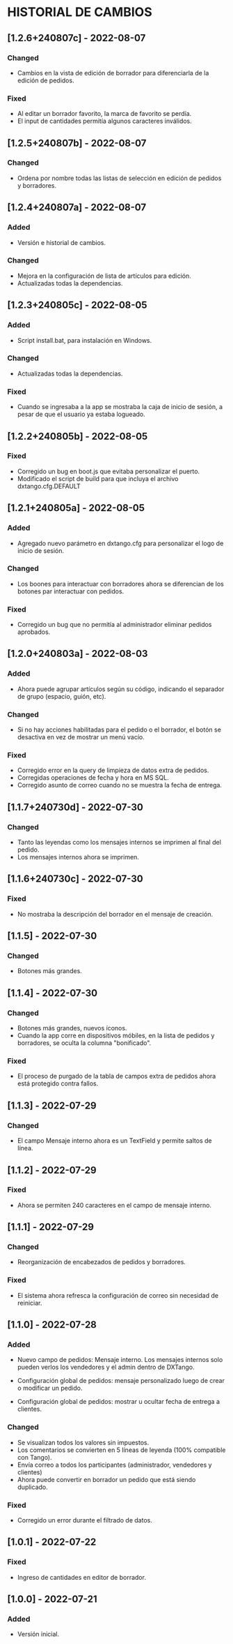 # HISTORIAL DE CAMBIOS


## [1.2.6+240807c] - 2022-08-07

### Changed
- Cambios en la vista de edición de borrador para diferenciarla de la edición de pedidos.

### Fixed
- Al editar un borrador favorito, la marca de favorito se perdía.
- El input de cantidades permitía algunos caracteres inválidos.


## [1.2.5+240807b] - 2022-08-07

### Changed
- Ordena por nombre todas las listas de selección en edición de pedidos y borradores.


## [1.2.4+240807a] - 2022-08-07

### Added
- Versión e historial de cambios.

### Changed
- Mejora en la configuración de lista de artículos para edición.
- Actualizadas todas la dependencias.


## [1.2.3+240805c] - 2022-08-05

### Added
- Script install.bat, para instalación en Windows.

### Changed
- Actualizadas todas la dependencias.

### Fixed
- Cuando se ingresaba a la app se mostraba la caja de inicio de sesión, a pesar de que el usuario ya estaba logueado.


## [1.2.2+240805b] - 2022-08-05

### Fixed
- Corregido un bug en boot.js que evitaba personalizar el puerto.
- Modificado el script de build para que incluya el archivo dxtango.cfg.DEFAULT


## [1.2.1+240805a] - 2022-08-05

### Added
- Agregado nuevo parámetro en dxtango.cfg para personalizar el logo de inicio de sesión.

### Changed
- Los boones para interactuar con borradores ahora se diferencian de los botones par interactuar con pedidos.

### Fixed
- Corregido un bug que no permitía al administrador eliminar pedidos aprobados.


## [1.2.0+240803a] - 2022-08-03

### Added
- Ahora puede agrupar artículos según su código, indicando el separador de grupo (espacio, guión, etc).

### Changed
- Si no hay acciones habilitadas para el pedido o el borrador, el botón se desactiva en vez de mostrar un menú vacío.

### Fixed
- Corregido error en la query de limpieza de datos extra de pedidos.
- Corregidas operaciones de fecha y hora en MS SQL.
- Corregido asunto de correo cuando no se muestra la fecha de entrega.


## [1.1.7+240730d] - 2022-07-30

### Changed
- Tanto las leyendas como los mensajes internos se imprimen al final del pedido.
- Los mensajes internos ahora se imprimen.


## [1.1.6+240730c] - 2022-07-30

### Fixed
- No mostraba la descripción del borrador en el mensaje de creación.


## [1.1.5] - 2022-07-30

### Changed
- Botones más grandes.


## [1.1.4] - 2022-07-30

### Changed
- Botones más grandes, nuevos íconos.
- Cuando la app corre en dispositivos móbiles, en la lista de pedidos y borradores, se oculta la columna "bonificado".

### Fixed
- El proceso de purgado de la tabla de campos extra de pedidos ahora está protegido contra fallos.


## [1.1.3] - 2022-07-29

### Changed
- El campo Mensaje interno ahora es un TextField y permite saltos de línea.


## [1.1.2] - 2022-07-29

### Fixed
- Ahora se permiten 240 caracteres en el campo de mensaje interno.


## [1.1.1] - 2022-07-29

### Changed
- Reorganización de encabezados de pedidos y borradores.

### Fixed
- El sistema ahora refresca la configuración de correo sin necesidad de reiniciar.


## [1.1.0] - 2022-07-28

### Added
- Nuevo campo de pedidos: Mensaje interno. Los mensajes internos solo pueden verlos los vendedores y el admin dentro de DXTango.

- Configuración global de pedidos: mensaje personalizado luego de crear o modificar un pedido.
- Configuración global de pedidos: mostrar u ocultar fecha de entrega a clientes.

### Changed
- Se visualizan todos los valores sin impuestos.
- Los comentarios se convierten en 5 líneas de leyenda (100% compatible con Tango).
- Envía correo a todos los participantes (administrador, vendedores y clientes)
- Ahora puede convertir en borrador un pedido que está siendo duplicado.

### Fixed
- Corregido un error durante el filtrado de datos.

## [1.0.1] - 2022-07-22
 
### Fixed
- Ingreso de cantidades en editor de borrador.


## [1.0.0] - 2022-07-21

### Added
- Versión inicial.
